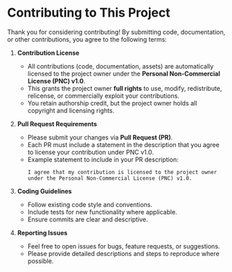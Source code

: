 # Contributing to This Project

Thank you for considering contributing! By submitting code, documentation, or other contributions, you agree to the following terms:

1. **Contribution License**
   - All contributions (code, documentation, assets) are automatically licensed to the project owner under the **Personal Non-Commercial License (PNC) v1.0**.
   - This grants the project owner **full rights** to use, modify, redistribute, relicense, or commercially exploit your contributions.
   - You retain authorship credit, but the project owner holds all copyright and licensing rights.

2. **Pull Request Requirements**
   - Please submit your changes via **Pull Request (PR)**.
   - Each PR must include a statement in the description that you agree to license your contribution under PNC v1.0.
   - Example statement to include in your PR description:
     ```
     I agree that my contribution is licensed to the project owner under the Personal Non-Commercial License (PNC) v1.0.
     ```

3. **Coding Guidelines**
   - Follow existing code style and conventions.
   - Include tests for new functionality where applicable.
   - Ensure commits are clear and descriptive.

4. **Reporting Issues**
   - Feel free to open issues for bugs, feature requests, or suggestions.
   - Please provide detailed descriptions and steps to reproduce where possible.
